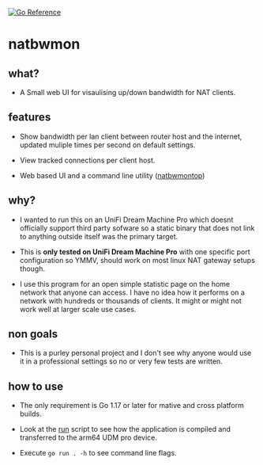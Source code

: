 [![Go Reference](https://pkg.go.dev/badge/github.com/some-programs/natbwmon.svg)](https://pkg.go.dev/github.com/some-programs/natbwmon)
# natbwmon

## what?

- A Small web UI for visaulising up/down bandwidth for NAT clients.

## features

- Show bandwidth per lan client between router host and the internet, updated
  muliple times per second on default settings.

- View tracked connections per client host.

- Web based UI and a command line utility ([natbwmontop](natbwmontop))

## why?

- I wanted to run this on an UniFi Dream Machine Pro which doesnt officially
  support third party sofware so a static binary that does not link to anything
  outside itself was the primary target.

- This is **only tested on UniFi Dream Machine Pro** with one specific port
  configuration so YMMV, should work on most linux NAT gateway setups though.

- I use this program for an open simple statistic page on the home network that
  anyone can access. I have no idea how it performs on a network with hundreds
  or thousands of clients. It might or might not work well at larger scale use cases.

## non goals

- This is a purley personal project and I don't see why anyone would use it in
  a professional settings so no or very few tests are written.


## how to use

- The only requirement is Go 1.17 or later for mative and cross platform
  builds.

- Look at the [run](run) script to see how the application is compiled and
  transferred to the arm64 UDM pro device.

- Execute `go run . -h` to see command line flags.
